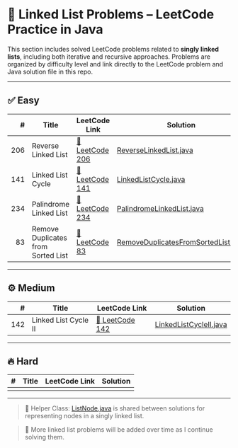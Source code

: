 # 🔗 Linked List Problems – LeetCode Practice in Java

This section includes solved LeetCode problems related to **singly linked lists**, including both iterative and recursive approaches. Problems are organized by difficulty level and link directly to the LeetCode problem and Java solution file in this repo.

---

## ✅ Easy

| #   | Title               | LeetCode Link                                                        | Solution                                       |
|----:|---------------------|----------------------------------------------------------------------|------------------------------------------------|
| 206 | Reverse Linked List | [🔗 LeetCode 206](https://leetcode.com/problems/reverse-linked-list/) | [ReverseLinkedList.java](easy/ReverseLinkedList.java) |
| 141 | Linked List Cycle   | [🔗 LeetCode 141](https://leetcode.com/problems/linked-list-cycle/)   | [LinkedListCycle.java](easy/LinkedListCycle.java)     |
| 234 | Palindrome Linked List   | [🔗 LeetCode 234](https://leetcode.com/problems/palindrome-linked-list/)    | [PalindromeLinkedList.java](easy/PalindromeLinkedList.java) |
| 83  | Remove Duplicates from Sorted List | [🔗 LeetCode 83](https://leetcode.com/problems/remove-duplicates-from-sorted-list/) | [RemoveDuplicatesFromSortedList.java](easy/RemoveDuplicatesFromSortedList.java) |
---

## ⚙️ Medium

| #   | Title               | LeetCode Link                                                          | Solution                                           |
|----:|---------------------|------------------------------------------------------------------------|----------------------------------------------------|
| 142 | Linked List Cycle II | [🔗 LeetCode 142](https://leetcode.com/problems/linked-list-cycle-ii/) | [LinkedListCycleII.java](medium/LinkedListCycleII.java) |

---

## 🔥 Hard

| #   | Title | LeetCode Link | Solution |
|----:|-------|----------------|----------|
|     |       |                |          |

---

> 📌 Helper Class: [ListNode.java](medium/ListNode.java) is shared between solutions for representing nodes in a singly linked list.

> 📌 More linked list problems will be added over time as I continue solving them.
